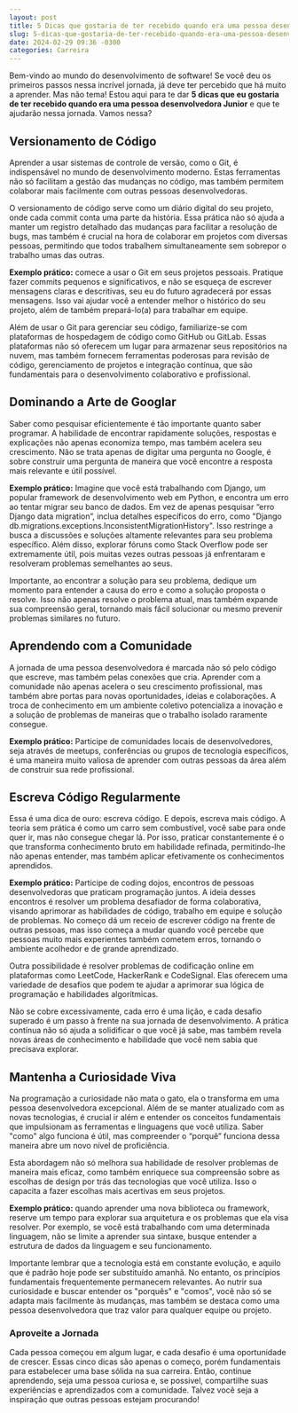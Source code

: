 ```yaml
---
layout: post
title: 5 Dicas que gostaria de ter recebido quando era uma pessoa desenvolvedora Junior
slug: 5-dicas-que-gostaria-de-ter-recebido-quando-era-uma-pessoa-desenvolvedora-junior
date: 2024-02-29 09:36 -0300
categories: Carreira
---
```


Bem-vindo ao mundo do desenvolvimento de software! Se você deu os primeiros passos nessa incrível jornada, já deve ter percebido que há muito a aprender. Mas não tema! Estou aqui para te dar __5 dicas que eu gostaria de ter recebido quando era uma pessoa desenvolvedora Junior__ e que te ajudarão nessa jornada. Vamos nessa?

## Versionamento de Código

Aprender a usar sistemas de controle de versão, como o Git, é indispensável no mundo de desenvolvimento moderno. Estas ferramentas não só facilitam a gestão das mudanças no código, mas também permitem colaborar mais facilmente com outras pessoas desenvolvedoras.

O versionamento de código serve como um diário digital do seu projeto, onde cada commit conta uma parte da história. Essa prática não só ajuda a manter um registro detalhado das mudanças para facilitar a resolução de bugs, mas também é crucial na hora de colaborar em projetos com diversas pessoas, permitindo que todos trabalhem simultaneamente sem sobrepor o trabalho umas das outras.

__Exemplo prático:__ comece a usar o Git em seus projetos pessoais. Pratique fazer commits pequenos e significativos, e não se esqueça de escrever mensagens claras e descritivas, seu eu do futuro agradecerá por essas mensagens. Isso vai ajudar você a entender melhor o histórico do seu projeto, além de também prepará-lo(a) para trabalhar em equipe.

Além de usar o Git para gerenciar seu código, familiarize-se com plataformas de hospedagem de código como GitHub ou GitLab. Essas plataformas não só oferecem um lugar para armazenar seus repositórios na nuvem, mas também fornecem ferramentas poderosas para revisão de código, gerenciamento de projetos e integração contínua, que são fundamentais para o desenvolvimento colaborativo e profissional.

## Dominando a Arte de Googlar

Saber como pesquisar eficientemente é tão importante quanto saber programar. A habilidade de encontrar rapidamente soluções, respostas e explicações não apenas economiza tempo, mas também acelera seu crescimento. Não se trata apenas de digitar uma pergunta no Google, é sobre construir uma pergunta de maneira que você encontre a resposta mais relevante e útil possível.

__Exemplo prático:__ Imagine que você está trabalhando com Django, um popular framework de desenvolvimento web em Python, e encontra um erro ao tentar migrar seu banco de dados. Em vez de apenas pesquisar “erro Django data migration”, inclua detalhes específicos do erro, como "Django db.migrations.exceptions.InconsistentMigrationHistory". Isso restringe a busca a discussões e soluções altamente relevantes para seu problema específico. Além disso, explorar fóruns como Stack Overflow pode ser extremamente útil, pois muitas vezes outras pessoas já enfrentaram e resolveram problemas semelhantes ao seus.

Importante, ao encontrar a solução para seu problema, dedique um momento para entender a causa do erro e como a solução proposta o resolve. Isso não apenas resolve o problema atual, mas também expande sua compreensão geral, tornando mais fácil solucionar ou mesmo prevenir problemas similares no futuro.

## Aprendendo com a Comunidade

A jornada de uma pessoa desenvolvedora é marcada não só pelo código que escreve, mas também pelas conexões que cria. Aprender com a comunidade não apenas acelera o seu crescimento profissional, mas também abre portas para novas oportunidades, ideias e colaborações. A troca de conhecimento em um ambiente coletivo potencializa a inovação e a solução de problemas de maneiras que o trabalho isolado raramente consegue.

__Exemplo prático:__ Participe de comunidades locais de desenvolvedores, seja através de meetups, conferências ou grupos de tecnologia específicos, é uma maneira muito valiosa de aprender com outras pessoas da área além de construir sua rede profissional.

## Escreva Código Regularmente

Essa é uma dica de ouro: escreva código. E depois, escreva mais código. A teoria sem prática é como um carro sem combustível, você sabe para onde quer ir, mas não consegue chegar lá. Por isso, praticar constantemente é o que transforma conhecimento bruto em habilidade refinada, permitindo-lhe não apenas entender, mas também aplicar efetivamente os conhecimentos aprendidos.

__Exemplo prático:__ Participe de coding dojos, encontros de pessoas desenvolvedoras que praticam programação juntos. A ideia desses encontros é resolver um problema desafiador de forma colaborativa, visando aprimorar as habilidades de código, trabalho em equipe e solução de problemas. No começo dá um receio de escrever código na frente de outras pessoas, mas isso começa a mudar quando você percebe que pessoas muito mais experientes também cometem erros, tornando o ambiente acolhedor e de grande aprendizado.

Outra possibilidade é resolver problemas de codificação online em plataformas como LeetCode, HackerRank e CodeSignal. Elas oferecem uma variedade de desafios que podem te ajudar a aprimorar sua lógica de programação e habilidades algorítmicas.

Não se cobre excessivamente, cada erro é uma lição, e cada desafio superado é um passo à frente na sua jornada de desenvolvimento. A prática contínua não só ajuda a solidificar o que você já sabe, mas também revela novas áreas de conhecimento e habilidade que você nem sabia que precisava explorar.

## Mantenha a Curiosidade Viva

Na programação a curiosidade não mata o gato, ela o transforma em uma pessoa desenvolvedora excepcional. Além de se manter atualizado com as novas tecnologias, é crucial ir além e entender os conceitos fundamentais que impulsionam as ferramentas e linguagens que você utiliza. Saber "como" algo funciona é útil, mas compreender o “porquê” funciona dessa maneira abre um novo nível de proficiência.

Esta abordagem não só melhora sua habilidade de resolver problemas de maneira mais eficaz, como também enriquece sua compreensão sobre as escolhas de design por trás das tecnologias que você utiliza. Isso o capacita a fazer escolhas mais acertivas em seus projetos.

__Exemplo prático:__ quando aprender uma nova biblioteca ou framework, reserve um tempo para explorar sua arquitetura e os problemas que ela visa resolver. Por exemplo, se você está trabalhando com uma determinada linguagem, não se limite a aprender sua sintaxe, busque entender a estrutura de dados da linguagem e seu funcionamento.

Importante lembrar que a tecnologia está em constante evolução, e aquilo que é padrão hoje pode ser substituído amanhã. No entanto, os princípios fundamentais frequentemente permanecem relevantes. Ao nutrir sua curiosidade e buscar entender os "porquês" e "comos", você não só se adapta mais facilmente às mudanças, mas também se destaca como uma pessoa desenvolvedora que traz valor para qualquer equipe ou projeto.

### Aproveite a Jornada

Cada pessoa começou em algum lugar, e cada desafio é uma oportunidade de crescer. Essas cinco dicas são apenas o começo, porém fundamentais para estabelecer uma base sólida na sua carreira. Então, continue aprendendo, seja uma pessoa curiosa e, se possivel, compartilhe suas experiências e aprendizados com a comunidade. Talvez você seja a inspiração que outras pessoas estejam procurando!
